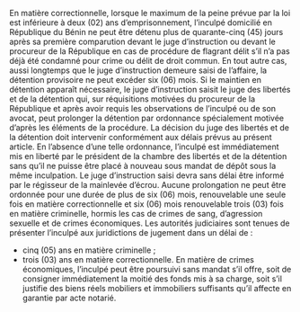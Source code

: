 En matière correctionnelle, lorsque le maximum de la peine prévue par la loi est inférieure à deux (02) ans d’emprisonnement, l’inculpé domicilié en République du Bénin ne peut être détenu plus de quarante-cinq (45) jours après sa première comparution devant le juge d’instruction ou devant le procureur de la République en cas de procédure de flagrant délit s’il n’a pas déjà été condamné pour crime ou délit de droit commun.
En tout autre cas, aussi longtemps que le juge d’instruction demeure saisi de l’affaire, la détention provisoire ne peut excéder six (06) mois.
Si le maintien en détention apparaît nécessaire, le juge d’instruction saisit le juge des libertés et de la détention qui, sur réquisitions motivées du procureur de la République et après avoir requis les observations de l’inculpé ou de son avocat, peut prolonger la détention par ordonnance spécialement motivée d’après les éléments de la procédure.
La décision du juge des libertés et de la détention doit intervenir conformément aux délais prévus au présent article.
En l’absence d’une telle ordonnance, l’inculpé est immédiatement mis en liberté par le président de la chambre des libertés et de la détention sans qu’il ne puisse être placé à nouveau sous mandat de dépôt sous la même inculpation. Le juge d’instruction saisi devra sans délai être informé par le régisseur de la mainlevée d’écrou.
Aucune prolongation ne peut être ordonnée pour une durée de plus de six (06) mois, renouvelable une seule fois en matière correctionnelle et six (06) mois renouvelable trois (03) fois en matière criminelle, hormis les cas de crimes de sang, d’agression sexuelle et de crimes économiques.
Les autorités judiciaires sont tenues de présenter l’inculpé aux juridictions de jugement dans un délai de :
- cinq (05) ans en matière criminelle ;
- trois (03) ans en matière correctionnelle.
En matière de crimes économiques, l’inculpé peut être poursuivi sans mandat s’il offre, soit de consigner immédiatement la moitié des fonds mis à sa charge, soit s’il justifie des biens réels mobiliers et immobiliers suffisants qu’il affecte en garantie par acte notarié.